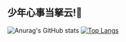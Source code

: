 ## 少年心事当拏云!👋

<!--
**haimu0427/haimu0427** is a ✨ _special_ ✨ repository because its `README.md` (this file) appears on your GitHub profile.

Here are some ideas to get you started:

- 🔭 I’m currently working on ...
- 🌱 I’m currently learning ...
- 👯 I’m looking to collaborate on ...
- 🤔 I’m looking for help with ...
- 💬 Ask me about ...
- 📫 How to reach me: ...
- 😄 Pronouns: ...
- ⚡ Fun fact: ...
-->
![Anurag's GitHub stats](https://github-readme-stats.vercel.app/api?username=haimu0427&show_icons=true&theme=radical)
[![Top Langs](https://github-readme-stats.vercel.app/api/top-langs/?username=haimu0427)](https://github.com/haimu0427/haimu0427/edit/main/README.md)
